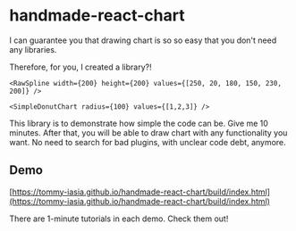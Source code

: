 # handmade-react-chart

I can guarantee you that drawing chart is so so easy that you don't need any libraries.

Therefore, for you, I created a library?!

```tsx
<RawSpline width={200} height={200} values={[250, 20, 180, 150, 230, 200]} />

<SimpleDonutChart radius={100} values={[1,2,3]} />
```

This library is to demonstrate how simple the code can be. Give me 10 minutes. After that, you will be able to draw chart with any functionality you want. No need to search for bad plugins, with unclear code debt, anymore.

## Demo

[https://tommy-iasia.github.io/handmade-react-chart/build/index.html](https://tommy-iasia.github.io/handmade-react-chart/build/index.html)

There are 1-minute tutorials in each demo. Check them out!
